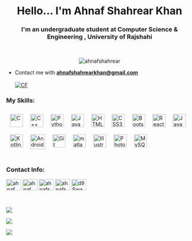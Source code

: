 <h1 align="center">Hello... I'm Ahnaf Shahrear Khan</h1>
<h3 align="center">I'm an undergraduate student at Computer Science & Engineering , University of Rajshahi</h3> <br/>

<p align="center"> <img src="https://komarev.com/ghpvc/?username=ahnafshahrear&label=Profile%20views&color=0e75b6&style=flat" alt="ahnafshahrear" /> </p>

- Contact me with **ahnafshahrearkhan@gmail.com** <br/><br/>
[![CF](https://cp-logo.vercel.app/codeforces/AhnafShahrearKhan?logo=true)](https://codeforces.com/profile/AhnafShahrearKhan)

<h3 align="left">My Skills:</h3>
<div align="left">  
  <img style="margin: 10px" src="https://profilinator.rishav.dev/skills-assets/c-original.svg" alt="C" height="35" align="left" style="padding-right:4px;"/>  
  <img style="margin: 10px" src="https://profilinator.rishav.dev/skills-assets/cplusplus-original.svg" alt="C++" height="35" align="left" style="padding-right:4px;"/>  
  <img style="margin: 10px" src="https://profilinator.rishav.dev/skills-assets/python-original.svg" alt="Python" height="35" align="left" style="padding-right:4px;"/>  
  <img style="margin: 10px" src="https://profilinator.rishav.dev/skills-assets/javascript-original.svg" alt="JavaScript" height="35" align="left" style="padding-right:4px;"/>
  <img style="margin: 10px" src="https://profilinator.rishav.dev/skills-assets/html5-original-wordmark.svg" alt="HTML5" height="35" align="left" style="padding-right:4px;"/> 
  <img style="margin: 10px" src="https://profilinator.rishav.dev/skills-assets/css3-original-wordmark.svg" alt="CSS3" height="35" align="left" style="padding-right:4px;"/>  
  <img style="margin: 10px" src="https://profilinator.rishav.dev/skills-assets/bootstrap-plain.svg" alt="Bootstrap" height="35" align="left" style="padding-right:4px;"/>  
  <img style="margin: 10px" src="https://profilinator.rishav.dev/skills-assets/react-original-wordmark.svg" alt="React" height="35" align="left" style="padding-right:4px;"/>  
  <img style="margin: 10px" src="https://profilinator.rishav.dev/skills-assets/java-original-wordmark.svg" alt="Java" height="35" align="left" style="padding-right:4px;"/>  
  <img style="margin: 10px" src="https://profilinator.rishav.dev/skills-assets/kotlinlang-icon.svg" alt="Kotlin" height="35" align="left" style="padding-right:4px;"/>  
  <img style="margin: 10px" src="https://profilinator.rishav.dev/skills-assets/android-original-wordmark.svg" alt="Android" height="40" align="left" style="padding-right:4px;"/>  
  <img style="margin: 10px" src="https://profilinator.rishav.dev/skills-assets/git-scm-icon.svg" alt="Git" height="35" align="left" style="padding-right:4px;"/>  
  <img style="margin: 10px" src="https://upload.wikimedia.org/wikipedia/commons/2/21/Matlab_Logo.png" alt="matlab" height="35" align="left" style="padding-right:4px;"/>
  <img style="margin: 10px" src="https://profilinator.rishav.dev/skills-assets/mysql-original-wordmark.svg" alt="MySQL" height="35 align="left" style="padding-right:4px;"/> 
  <img style="margin: 10px" src="https://profilinator.rishav.dev/skills-assets/adobe_illustrator-icon.svg" alt="Illustrator" height="35" align="left" style="padding-right:4px;"/>  
  <img style="margin: 10px" src="https://profilinator.rishav.dev/skills-assets/photoshop-plain.svg" alt="Photoshop" height="35" align="left" style="padding-right:4px;"/>  
</div> <br/>

<h3 align="left">Contact Info:</h3>
<p align="left">
<a href="https://linkedin.com/in/ahnaf shahrear khan" target="blank"><img align="center" src="https://raw.githubusercontent.com/rahuldkjain/github-profile-readme-generator/master/src/images/icons/Social/linked-in-alt.svg" alt="ahnaf shahrear khan" height="30" width="40" /></a>
<a href="https://fb.com/ahnaf shahrear khan" target="blank"><img align="center" src="https://raw.githubusercontent.com/rahuldkjain/github-profile-readme-generator/master/src/images/icons/Social/facebook.svg" alt="ahnaf shahrear khan" height="30" width="40" /></a>
<a href="https://instagram.com/ahnafshahrear" target="blank"><img align="center" src="https://raw.githubusercontent.com/rahuldkjain/github-profile-readme-generator/master/src/images/icons/Social/instagram.svg" alt="ahnafshahrear" height="30" width="40" /></a>
<a href="https://codeforces.com/profile/ahnafshahrearkhan" target="blank"><img align="center" src="https://raw.githubusercontent.com/rahuldkjain/github-profile-readme-generator/master/src/images/icons/Social/codeforces.svg" alt="ahnafshahrearkhan" height="30" width="40" /></a>
<a href="https://discord.gg/d9SwaSTK" target="blank"><img align="center" src="https://raw.githubusercontent.com/rahuldkjain/github-profile-readme-generator/master/src/images/icons/Social/discord.svg" alt="d9SwaSTK" height="30" width="40" /></a>
</p> <br/>

![](https://github-readme-stats.vercel.app/api?username=ahnafshahrear&show_icons=true&theme=dracula&hide_border=true&include_all_commits=true&count_private=true)<br/>

![](https://github-readme-streak-stats.herokuapp.com/?user=ahnafshahrear&theme=dracula&hide_border=true)<br/>

![](https://github-readme-stats.vercel.app/api/top-langs/?username=ahnafshahrear&theme=dracula&hide_border=true&include_all_commits=true&count_private=true&layout=compact)
